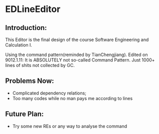 # EDLineEditor
## Introduction:
This Editor is the final design of the course Software Engineering and Calculation I. 

Using the command pattern(reminded by TianChengjiang).
Edited on 9012.1.11: It is ABSOLUTELY not so-called Command Pattern. Just 1000+ lines of shits not collected by GC.
## Problems Now:
+ Complicated dependency relations;
+ Too many codes while no man pays me according to lines
## Future Plan:
* Try some new REs or any way to analyse the command
